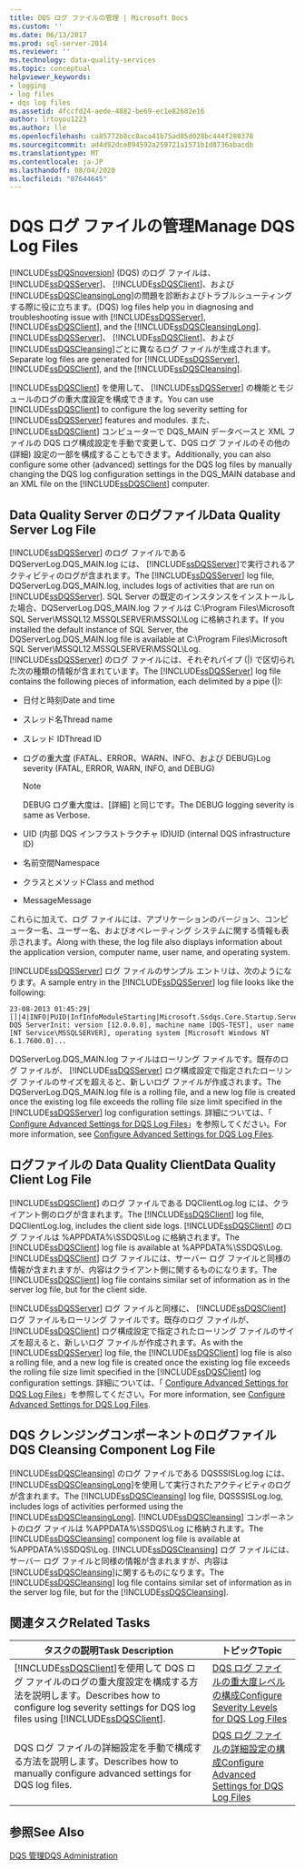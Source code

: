 ```yaml
---
title: DQS ログ ファイルの管理 | Microsoft Docs
ms.custom: ''
ms.date: 06/13/2017
ms.prod: sql-server-2014
ms.reviewer: ''
ms.technology: data-quality-services
ms.topic: conceptual
helpviewer_keywords:
- logging
- log files
- dqs log files
ms.assetid: 4fccfd24-aede-4882-be69-ec1e82682e16
author: lrtoyou1223
ms.author: lle
ms.openlocfilehash: ca85772b8cc8aca41b75ad05d028bc444f280378
ms.sourcegitcommit: ad4d92dce894592a259721a1571b1d8736abacdb
ms.translationtype: MT
ms.contentlocale: ja-JP
ms.lasthandoff: 08/04/2020
ms.locfileid: "87644645"
---
```

# <a name="manage-dqs-log-files"></a><span data-ttu-id="6ab6b-102">DQS ログ ファイルの管理</span><span class="sxs-lookup"><span data-stu-id="6ab6b-102">Manage DQS Log Files</span></span>
  [!INCLUDE[ssDQSnoversion](../includes/ssdqsnoversion-md.md)] <span data-ttu-id="6ab6b-103">(DQS) のログ ファイルは、 [!INCLUDE[ssDQSServer](../includes/ssdqsserver-md.md)]、 [!INCLUDE[ssDQSClient](../includes/ssdqsclient-md.md)]、および [!INCLUDE[ssDQSCleansingLong](../includes/ssdqscleansinglong-md.md)]の問題を診断およびトラブルシューティングする際に役に立ちます。</span><span class="sxs-lookup"><span data-stu-id="6ab6b-103">(DQS) log files help you in diagnosing and troubleshooting issue with [!INCLUDE[ssDQSServer](../includes/ssdqsserver-md.md)], [!INCLUDE[ssDQSClient](../includes/ssdqsclient-md.md)], and the [!INCLUDE[ssDQSCleansingLong](../includes/ssdqscleansinglong-md.md)].</span></span> <span data-ttu-id="6ab6b-104">[!INCLUDE[ssDQSServer](../includes/ssdqsserver-md.md)]、 [!INCLUDE[ssDQSClient](../includes/ssdqsclient-md.md)]、および [!INCLUDE[ssDQSCleansing](../includes/ssdqscleansing-md.md)]ごとに異なるログ ファイルが生成されます。</span><span class="sxs-lookup"><span data-stu-id="6ab6b-104">Separate log files are generated for [!INCLUDE[ssDQSServer](../includes/ssdqsserver-md.md)], [!INCLUDE[ssDQSClient](../includes/ssdqsclient-md.md)], and the [!INCLUDE[ssDQSCleansing](../includes/ssdqscleansing-md.md)].</span></span>  
  
 <span data-ttu-id="6ab6b-105">[!INCLUDE[ssDQSClient](../includes/ssdqsclient-md.md)] を使用して、 [!INCLUDE[ssDQSServer](../includes/ssdqsserver-md.md)] の機能とモジュールのログの重大度設定を構成できます。</span><span class="sxs-lookup"><span data-stu-id="6ab6b-105">You can use [!INCLUDE[ssDQSClient](../includes/ssdqsclient-md.md)] to configure the log severity setting for [!INCLUDE[ssDQSServer](../includes/ssdqsserver-md.md)] features and modules.</span></span> <span data-ttu-id="6ab6b-106">また、 [!INCLUDE[ssDQSClient](../includes/ssdqsclient-md.md)] コンピューターで DQS_MAIN データベースと XML ファイルの DQS ログ構成設定を手動で変更して、DQS ログ ファイルのその他の (詳細) 設定の一部を構成することもできます。</span><span class="sxs-lookup"><span data-stu-id="6ab6b-106">Additionally, you can also configure some other (advanced) settings for the DQS log files by manually changing the DQS log configuration settings in the DQS_MAIN database and an XML file on the [!INCLUDE[ssDQSClient](../includes/ssdqsclient-md.md)] computer.</span></span>  
  
##  <a name="data-quality-server-log-file"></a><a name="DQSServer"></a><span data-ttu-id="6ab6b-107">Data Quality Server のログファイル</span><span class="sxs-lookup"><span data-stu-id="6ab6b-107">Data Quality Server Log File</span></span>  
 <span data-ttu-id="6ab6b-108">[!INCLUDE[ssDQSServer](../includes/ssdqsserver-md.md)] のログ ファイルである DQServerLog.DQS_MAIN.log には、 [!INCLUDE[ssDQSServer](../includes/ssdqsserver-md.md)]で実行されるアクティビティのログが含まれます。</span><span class="sxs-lookup"><span data-stu-id="6ab6b-108">The [!INCLUDE[ssDQSServer](../includes/ssdqsserver-md.md)] log file, DQServerLog.DQS_MAIN.log, includes logs of activities that are run on [!INCLUDE[ssDQSServer](../includes/ssdqsserver-md.md)].</span></span> <span data-ttu-id="6ab6b-109">SQL Server の既定のインスタンスをインストールした場合、DQServerLog.DQS_MAIN.log ファイルは C:\Program Files\Microsoft SQL Server\MSSQL12.MSSQLSERVER\MSSQL\Log に格納されます。</span><span class="sxs-lookup"><span data-stu-id="6ab6b-109">If you installed the default instance of SQL Server, the DQServerLog.DQS_MAIN.log file is available at C:\Program Files\Microsoft SQL Server\MSSQL12.MSSQLSERVER\MSSQL\Log.</span></span> <span data-ttu-id="6ab6b-110">[!INCLUDE[ssDQSServer](../includes/ssdqsserver-md.md)] のログ ファイルには、それぞれパイプ (|) で区切られた次の種類の情報が含まれています。</span><span class="sxs-lookup"><span data-stu-id="6ab6b-110">The [!INCLUDE[ssDQSServer](../includes/ssdqsserver-md.md)] log file contains the following pieces of information, each delimited by a pipe (|):</span></span>  
  
-   <span data-ttu-id="6ab6b-111">日付と時刻</span><span class="sxs-lookup"><span data-stu-id="6ab6b-111">Date and time</span></span>  
  
-   <span data-ttu-id="6ab6b-112">スレッド名</span><span class="sxs-lookup"><span data-stu-id="6ab6b-112">Thread name</span></span>  
  
-   <span data-ttu-id="6ab6b-113">スレッド ID</span><span class="sxs-lookup"><span data-stu-id="6ab6b-113">Thread ID</span></span>  
  
-   <span data-ttu-id="6ab6b-114">ログの重大度 (FATAL、ERROR、WARN、INFO、および DEBUG)</span><span class="sxs-lookup"><span data-stu-id="6ab6b-114">Log severity (FATAL, ERROR, WARN, INFO, and DEBUG)</span></span>  
  
    > [!NOTE]  
    >  <span data-ttu-id="6ab6b-115">DEBUG ログ重大度は、[詳細] と同じです。</span><span class="sxs-lookup"><span data-stu-id="6ab6b-115">The DEBUG logging severity is same as Verbose.</span></span>  
  
-   <span data-ttu-id="6ab6b-116">UID (内部 DQS インフラストラクチャ ID)</span><span class="sxs-lookup"><span data-stu-id="6ab6b-116">UID (internal DQS infrastructure ID)</span></span>  
  
-   <span data-ttu-id="6ab6b-117">名前空間</span><span class="sxs-lookup"><span data-stu-id="6ab6b-117">Namespace</span></span>  
  
-   <span data-ttu-id="6ab6b-118">クラスとメソッド</span><span class="sxs-lookup"><span data-stu-id="6ab6b-118">Class and method</span></span>  
  
-   <span data-ttu-id="6ab6b-119">Message</span><span class="sxs-lookup"><span data-stu-id="6ab6b-119">Message</span></span>  
  
 <span data-ttu-id="6ab6b-120">これらに加えて、ログ ファイルには、アプリケーションのバージョン、コンピューター名、ユーザー名、およびオペレーティング システムに関する情報も表示されます。</span><span class="sxs-lookup"><span data-stu-id="6ab6b-120">Along with these, the log file also displays information about the application version, computer name, user name, and operating system.</span></span>  
  
 <span data-ttu-id="6ab6b-121">[!INCLUDE[ssDQSServer](../includes/ssdqsserver-md.md)] ログ ファイルのサンプル エントリは、次のようになります。</span><span class="sxs-lookup"><span data-stu-id="6ab6b-121">A sample entry in the [!INCLUDE[ssDQSServer](../includes/ssdqsserver-md.md)] log file looks like the following:</span></span>  
  
```  
23-08-2013 01:45:29|[]|4|INFO|PUID|InfInfoModuleStarting|Microsoft.Ssdqs.Core.Startup.ServerInit|Starting DQS ServerInit: version [12.0.0.0], machine name [DQS-TEST], user name [NT Service\MSSQLSERVER], operating system [Microsoft Windows NT 6.1.7600.0]...  
```  
  
 <span data-ttu-id="6ab6b-122">DQServerLog.DQS_MAIN.log ファイルはローリング ファイルです。既存のログ ファイルが、 [!INCLUDE[ssDQSServer](../includes/ssdqsserver-md.md)] ログ構成設定で指定されたローリング ファイルのサイズを超えると、新しいログ ファイルが作成されます。</span><span class="sxs-lookup"><span data-stu-id="6ab6b-122">The DQServerLog.DQS_MAIN.log file is a rolling file, and a new log file is created once the existing log file exceeds the rolling file size limit specified in the [!INCLUDE[ssDQSServer](../includes/ssdqsserver-md.md)] log configuration settings.</span></span> <span data-ttu-id="6ab6b-123">詳細については、「 [Configure Advanced Settings for DQS Log Files](../../2014/data-quality-services/configure-advanced-settings-for-dqs-log-files.md)」を参照してください。</span><span class="sxs-lookup"><span data-stu-id="6ab6b-123">For more information, see [Configure Advanced Settings for DQS Log Files](../../2014/data-quality-services/configure-advanced-settings-for-dqs-log-files.md).</span></span>  
  
##  <a name="data-quality-client-log-file"></a><a name="DQSClient"></a><span data-ttu-id="6ab6b-124">ログファイルの Data Quality Client</span><span class="sxs-lookup"><span data-stu-id="6ab6b-124">Data Quality Client Log File</span></span>  
 <span data-ttu-id="6ab6b-125">[!INCLUDE[ssDQSClient](../includes/ssdqsclient-md.md)] のログ ファイルである DQClientLog.log には、クライアント側のログが含まれます。</span><span class="sxs-lookup"><span data-stu-id="6ab6b-125">The [!INCLUDE[ssDQSClient](../includes/ssdqsclient-md.md)] log file, DQClientLog.log, includes the client side logs.</span></span> <span data-ttu-id="6ab6b-126">[!INCLUDE[ssDQSClient](../includes/ssdqsclient-md.md)] のログ ファイルは %APPDATA%\SSDQS\Log に格納されます。</span><span class="sxs-lookup"><span data-stu-id="6ab6b-126">The [!INCLUDE[ssDQSClient](../includes/ssdqsclient-md.md)] log file is available at %APPDATA%\SSDQS\Log.</span></span> <span data-ttu-id="6ab6b-127">[!INCLUDE[ssDQSClient](../includes/ssdqsclient-md.md)] ログ ファイルには、サーバー ログ ファイルと同様の情報が含まれますが、内容はクライアント側に関するものになります。</span><span class="sxs-lookup"><span data-stu-id="6ab6b-127">The [!INCLUDE[ssDQSClient](../includes/ssdqsclient-md.md)] log file contains similar set of information as in the server log file, but for the client side.</span></span>  
  
 <span data-ttu-id="6ab6b-128">[!INCLUDE[ssDQSServer](../includes/ssdqsserver-md.md)] ログ ファイルと同様に、 [!INCLUDE[ssDQSClient](../includes/ssdqsclient-md.md)] ログ ファイルもローリング ファイルです。既存のログ ファイルが、 [!INCLUDE[ssDQSClient](../includes/ssdqsclient-md.md)] ログ構成設定で指定されたローリング ファイルのサイズを超えると、新しいログ ファイルが作成されます。</span><span class="sxs-lookup"><span data-stu-id="6ab6b-128">As with the [!INCLUDE[ssDQSServer](../includes/ssdqsserver-md.md)] log file, the [!INCLUDE[ssDQSClient](../includes/ssdqsclient-md.md)] log file is also a rolling file, and a new log file is created once the existing log file exceeds the rolling file size limit specified in the [!INCLUDE[ssDQSClient](../includes/ssdqsclient-md.md)] log configuration settings.</span></span> <span data-ttu-id="6ab6b-129">詳細については、「 [Configure Advanced Settings for DQS Log Files](../../2014/data-quality-services/configure-advanced-settings-for-dqs-log-files.md)」を参照してください。</span><span class="sxs-lookup"><span data-stu-id="6ab6b-129">For more information, see [Configure Advanced Settings for DQS Log Files](../../2014/data-quality-services/configure-advanced-settings-for-dqs-log-files.md).</span></span>  
  
##  <a name="dqs-cleansing-component-log-file"></a><a name="DQSCleansing"></a><span data-ttu-id="6ab6b-130">DQS クレンジングコンポーネントのログファイル</span><span class="sxs-lookup"><span data-stu-id="6ab6b-130">DQS Cleansing Component Log File</span></span>  
 <span data-ttu-id="6ab6b-131">[!INCLUDE[ssDQSCleansing](../includes/ssdqscleansing-md.md)] のログ ファイルである DQSSSISLog.log には、 [!INCLUDE[ssDQSCleansingLong](../includes/ssdqscleansinglong-md.md)]を使用して実行されたアクティビティのログが含まれます。</span><span class="sxs-lookup"><span data-stu-id="6ab6b-131">The [!INCLUDE[ssDQSCleansing](../includes/ssdqscleansing-md.md)] log file, DQSSSISLog.log, includes logs of activities performed using the [!INCLUDE[ssDQSCleansingLong](../includes/ssdqscleansinglong-md.md)].</span></span> <span data-ttu-id="6ab6b-132">[!INCLUDE[ssDQSCleansing](../includes/ssdqscleansing-md.md)] コンポーネントのログ ファイルは %APPDATA%\SSDQS\Log に格納されます。</span><span class="sxs-lookup"><span data-stu-id="6ab6b-132">The [!INCLUDE[ssDQSCleansing](../includes/ssdqscleansing-md.md)] component log file is available at %APPDATA%\SSDQS\Log.</span></span> <span data-ttu-id="6ab6b-133">[!INCLUDE[ssDQSCleansing](../includes/ssdqscleansing-md.md)] ログ ファイルには、サーバー ログ ファイルと同様の情報が含まれますが、内容は [!INCLUDE[ssDQSCleansing](../includes/ssdqscleansing-md.md)]に関するものになります。</span><span class="sxs-lookup"><span data-stu-id="6ab6b-133">The [!INCLUDE[ssDQSCleansing](../includes/ssdqscleansing-md.md)] log file contains similar set of information as in the server log file, but for the [!INCLUDE[ssDQSCleansing](../includes/ssdqscleansing-md.md)].</span></span>  
  
##  <a name="related-tasks"></a><a name="RT"></a> <span data-ttu-id="6ab6b-134">関連タスク</span><span class="sxs-lookup"><span data-stu-id="6ab6b-134">Related Tasks</span></span>  
  
|<span data-ttu-id="6ab6b-135">タスクの説明</span><span class="sxs-lookup"><span data-stu-id="6ab6b-135">Task Description</span></span>|<span data-ttu-id="6ab6b-136">トピック</span><span class="sxs-lookup"><span data-stu-id="6ab6b-136">Topic</span></span>|  
|----------------------|-----------|  
|<span data-ttu-id="6ab6b-137">[!INCLUDE[ssDQSClient](../includes/ssdqsclient-md.md)]を使用して DQS ログ ファイルのログの重大度設定を構成する方法を説明します。</span><span class="sxs-lookup"><span data-stu-id="6ab6b-137">Describes how to configure log severity settings for DQS log files using [!INCLUDE[ssDQSClient](../includes/ssdqsclient-md.md)].</span></span>|[<span data-ttu-id="6ab6b-138">DQS ログ ファイルの重大度レベルの構成</span><span class="sxs-lookup"><span data-stu-id="6ab6b-138">Configure Severity Levels for DQS Log Files</span></span>](../../2014/data-quality-services/configure-severity-levels-for-dqs-log-files.md)|  
|<span data-ttu-id="6ab6b-139">DQS ログ ファイルの詳細設定を手動で構成する方法を説明します。</span><span class="sxs-lookup"><span data-stu-id="6ab6b-139">Describes how to manually configure advanced settings for DQS log files.</span></span>|[<span data-ttu-id="6ab6b-140">DQS ログ ファイルの詳細設定の構成</span><span class="sxs-lookup"><span data-stu-id="6ab6b-140">Configure Advanced Settings for DQS Log Files</span></span>](../../2014/data-quality-services/configure-advanced-settings-for-dqs-log-files.md)|  
  
## <a name="see-also"></a><span data-ttu-id="6ab6b-141">参照</span><span class="sxs-lookup"><span data-stu-id="6ab6b-141">See Also</span></span>  
 [<span data-ttu-id="6ab6b-142">DQS 管理</span><span class="sxs-lookup"><span data-stu-id="6ab6b-142">DQS Administration</span></span>](../../2014/data-quality-services/dqs-administration.md)  
  
  
